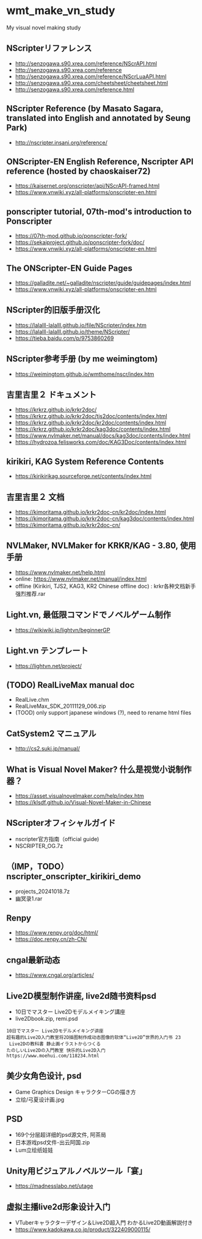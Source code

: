 # wmt_make_vn_study
My visual novel making study

## NScripterリファレンス  
* http://senzogawa.s90.xrea.com/reference/NScrAPI.html  
* http://senzogawa.s90.xrea.com/reference  
* http://senzogawa.s90.xrea.com/reference/NScrLuaAPI.html  
* http://senzogawa.s90.xrea.com/cheetsheet/cheetsheet.html  
* http://senzogawa.s90.xrea.com/reference.html  

## NScripter Reference (by Masato Sagara, translated into English and annotated by Seung Park)  
* http://nscripter.insani.org/reference/  

## ONScripter-EN English Reference, Nscripter API reference (hosted by chaoskaiser72)
* https://kaisernet.org/onscripter/api/NScrAPI-framed.html  
* https://www.vnwiki.xyz/all-platforms/onscripter-en.html

## ponscripter tutorial, 07th-mod's introduction to Ponscripter
* https://07th-mod.github.io/ponscripter-fork/  
* https://sekaiproject.github.io/ponscripter-fork/doc/  
* https://www.vnwiki.xyz/all-platforms/onscripter-en.html  

## The ONScripter-EN Guide Pages
* https://galladite.net/~galladite/nscripter/guide/guidepages/index.html
* https://www.vnwiki.xyz/all-platforms/onscripter-en.html

## NScripter的旧版手册汉化
* https://lalalll-lalalll.github.io/file/NScripter/index.htm
* https://lalalll-lalalll.github.io/theme/NScripter/
* https://tieba.baidu.com/p/9753860269

## NScripter参考手册 (by me weimingtom)  
* https://weimingtom.github.io/wmthome/nscr/index.htm  

## 吉里吉里２ ドキュメント  
* https://krkrz.github.io/krkr2doc/  
* https://krkrz.github.io/krkr2doc/tjs2doc/contents/index.html  
* https://krkrz.github.io/krkr2doc/kr2doc/contents/index.html
* https://krkrz.github.io/krkr2doc/kag3doc/contents/index.html
* https://www.nvlmaker.net/manual/docs/kag3doc/contents/index.html  
* https://hydrozoa.felisworks.com/doc/KAG3Doc/contents/index.html

## kirikiri, KAG System Reference Contents  
* https://kirikirikag.sourceforge.net/contents/index.html

## 吉里吉里２ 文档  
* https://kimoritama.github.io/krkr2doc-cn/kr2doc/index.html  
* https://kimoritama.github.io/krkr2doc-cn/kag3doc/contents/index.html  
* https://kimoritama.github.io/krkr2doc-cn/  

## NVLMaker, NVLMaker for KRKR/KAG - 3.80, 使用手册  
* https://www.nvlmaker.net/help.html  
* online: https://www.nvlmaker.net/manual/index.html  
* offline (Kirikiri, TJS2, KAG3, KR2 Chinese offline doc) : krkr各种文档新手强烈推荐.rar  

## Light.vn, 最低限コマンドでノベルゲーム制作  
* https://wikiwiki.jp/lightvn/beginnerGP  

## Light.vn テンプレート  
* https://lightvn.net/project/  

## (TODO) RealLiveMax manual doc  
* RealLive.chm
* RealLiveMax_SDK_20111129_006.zip
* (TOOD) only support japanese windows (?), need to rename html files       

## CatSystem2 マニュアル  
* http://cs2.suki.jp/manual/  

## What is Visual Novel Maker? 什么是视觉小说制作器？  
* https://asset.visualnovelmaker.com/help/index.htm
* https://klsdf.github.io/Visual-Novel-Maker-in-Chinese

## NScripterオフィシャルガイド  
* nscripter官方指南（official guide)
* NSCRIPTER_OG.7z  

## （IMP，TODO）nscripter_onscripter_kirikiri_demo  
* projects_20241018.7z    
* 幽冥录1.rar  

## Renpy
* https://www.renpy.org/doc/html/
* https://doc.renpy.cn/zh-CN/

## cngal最新动态  
* https://www.cngal.org/articles/  

## Live2D模型制作讲座, live2d随书资料psd  
* 10日でマスター Live2Dモデルメイキング講座  
* live2Dbook.zip, remi.psd  
```
10日でマスター Live2Dモデルメイキング讲座
超有趣的Live2D入门教室将2D插图制作成动态图像的软体“Live2D”世界的入门书 23
 Live2Dの教科書 静止画イラストからつくる
たのしいLive2Dの入門教室 快乐的Live2D入门
https://www.moehui.com/118234.html
```

## 美少女角色设计, psd  
* Game Graphics Design キャラクターCGの描き方  
* 立绘/弓夏设计画.jpg    

## PSD  
* 169个分层超详细的psd源文件, 阿茶局
* 日本游戏psd文件-出云阿国.zip  
* Lum立绘纸娃娃  

## Unity用ビジュアルノベルツール「宴」  
* https://madnesslabo.net/utage  

## 虚拟主播live2d形象设计入门
* VTuberキャラクターデザイン＆Live2D超入門 わかるLive2D動画解説付き  
* https://www.kadokawa.co.jp/product/322409000115/
